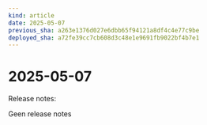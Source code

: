 ```yaml
---
kind: article
date: 2025-05-07
previous_sha: a263e1376d027e6dbb65f94121a8df4c4e77c9be
deployed_sha: a72fe39cc7cb608d3c48e1e9691fb9022bf4b7e1
---
```


# 2025-05-07

Release notes:

Geen release notes

